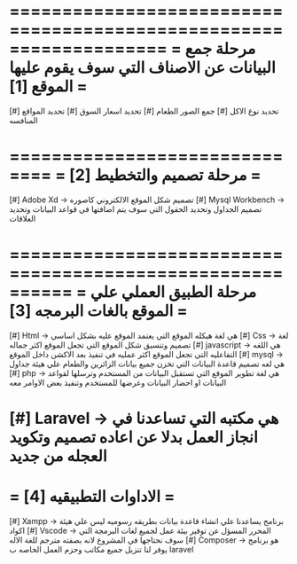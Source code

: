 ===================================================================
= مرحلة جمع البيانات عن الاصناف التي سوف يقوم عليها الموقع [1] =
===================================================================
[#] تحديد نوع الاكل 
[#] جمع الصور الطعام 
[#] تحديد اسعار السوق
[#] تحديد المواقع المنافسه 

==============================
= مرحلة تصميم والتخطيط [2] =
==============================

[#] Adobe Xd -> تصميم شكل الموقع الالكتروني كاصوره
[#] Mysql Workbench -> تصميم الجداول وتحديد الحقول التي سوف يتم اضافتها في قواعد البيانات وتحديد العلاقات 


==========================================================
= مرحلة الطبيق العملي علي الموقع بالغات البرمجه [3]  =
==========================================================
[#] Html -> هي لغة هيكله الموقع التي يعتمد الموقع عليه بشكل اساسي 
[#] Css -> لغة تصميم وتنسيق شكل الموقع التي تجعل الموقع اكثر جماله 
[#] javascript -> هي اللغه التفاعليه التي تجعل الموقع اكثر عمليه في تنفيذ بعد الاكشن داخل الموقع 
[#] mysql -> هي لغه تصميم قاعدة البيانات التي تخزن جميع بيانات الزائرين والطعام علي هيئة جداول
[#] php -> هي لغة تطوير الموقع التي تستقبل البيانات من المستخدم وترسلها لقواعد البيانات او احضار البيانات وعرضها للمستخدم وتنفيذ بعض الاوامر معه

[#] Laravel -> هي مكتبه التي تساعدنا في انجاز العمل بدلا عن اعاده تصميم وتكويد العجله من جديد 
============================
=  الاداوات التطبيقيه [4] =
============================
[#] Xampp -> برنامج يساعدنا علي انشاء قاعدة بيانات بطريقه رسوميه ليس علي هيئة اكواد 
[#] Vscode -> المحرر المسؤل عن توفير بيئة عمل لجميع لغات البرمجة التي سوف نحتاجها في المشروع لانه بصفته مترجم للغة الاله
[#] Composer -> هو برنامج يوفر لنا تنزيل جميع مكاتب وحزم العمل الخاصه ب laravel 


